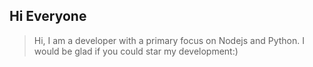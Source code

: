 ## Hi Everyone
> Hi, I am a developer with a primary focus on Nodejs and Python. I would be glad if you could star my development:)
